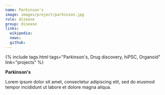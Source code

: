 ```yaml
---
name: Parkinson's
image: images/project/parkinson.jpg
role: disease
group: disease
links:
  wikipedia:
  news:
  github:
---
```


{%
  include tags.html
  tags="Parkinson's, Drug discovery, hiPSC, Organoid"
  link="projects"
%}

<strong>Parkinson's</strong>

Lorem ipsum dolor sit amet, consectetur adipiscing elit, sed do eiusmod tempor incididunt ut labore et dolore magna aliqua.
